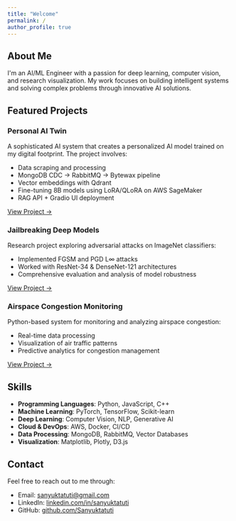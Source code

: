 ```yaml
---
title: "Welcome"
permalink: /
author_profile: true
---
```


## About Me

I'm an AI/ML Engineer with a passion for deep learning, computer vision, and research visualization. My work focuses on building intelligent systems and solving complex problems through innovative AI solutions.

## Featured Projects

### Personal AI Twin

A sophisticated AI system that creates a personalized AI model trained on my digital footprint. The project involves:

- Data scraping and processing
- MongoDB CDC → RabbitMQ → Bytewax pipeline
- Vector embeddings with Qdrant
- Fine-tuning 8B models using LoRA/QLoRA on AWS SageMaker
- RAG API + Gradio UI deployment

[View Project →](https://github.com/Sanyuktatuti/Personal-AI-Twin)

### Jailbreaking Deep Models

Research project exploring adversarial attacks on ImageNet classifiers:

- Implemented FGSM and PGD L∞ attacks
- Worked with ResNet-34 & DenseNet-121 architectures
- Comprehensive evaluation and analysis of model robustness

[View Project →](https://github.com/Sanyuktatuti/Jailbreaking-Deep-Models)

### Airspace Congestion Monitoring

Python-based system for monitoring and analyzing airspace congestion:

- Real-time data processing
- Visualization of air traffic patterns
- Predictive analytics for congestion management

[View Project →](https://github.com/Sanyuktatuti/airspace-congestion-monitoring)

## Skills

- **Programming Languages**: Python, JavaScript, C++
- **Machine Learning**: PyTorch, TensorFlow, Scikit-learn
- **Deep Learning**: Computer Vision, NLP, Generative AI
- **Cloud & DevOps**: AWS, Docker, CI/CD
- **Data Processing**: MongoDB, RabbitMQ, Vector Databases
- **Visualization**: Matplotlib, Plotly, D3.js

## Contact

Feel free to reach out to me through:

- Email: [sanyuktatuti@gmail.com](mailto:sanyuktatuti@gmail.com)
- LinkedIn: [linkedin.com/in/sanyuktatuti](https://linkedin.com/in/sanyuktatuti)
- GitHub: [github.com/Sanyuktatuti](https://github.com/Sanyuktatuti)

